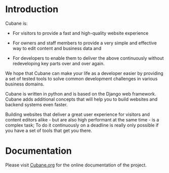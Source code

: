 # Introduction

Cubane is:

* For visitors to provide a fast and high-quality website experience

* For owners and staff members to provide a very simple and effective way to
  edit content and business data and

* For developers to enable them to deliver the above continuously without
  redeveloping key parts over and over again.

We hope that Cubane can make your life as a developer easier by providing a set
of tested tools to solve common development challenges in various business
domains.

Cubane is written in python and is based on the Django web framework. Cubane
adds additional concepts that will help you to build websites and backend
systems even faster.

Building websites that deliver a great user experience for visitors and content
editors alike - but are also high performant at the same time - is a complex
task; To do it continuously on a deadline is really only possible if you have a
set of tools that get you there.

# Documentation

Please visit [Cubane.org](https://www.cubane.org/) for the online documentation
of the project.